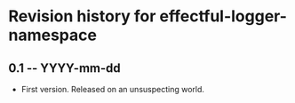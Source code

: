 # Revision history for effectful-logger-namespace

## 0.1 -- YYYY-mm-dd

* First version. Released on an unsuspecting world.
